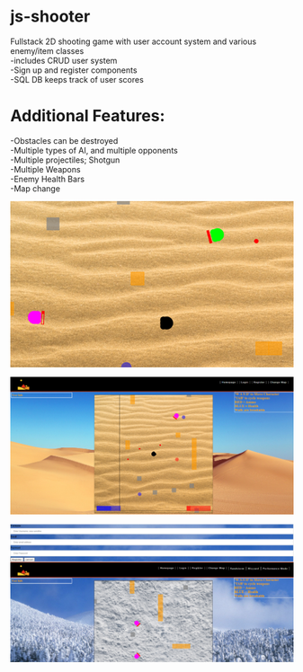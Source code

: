 # js-shooter
Fullstack 2D shooting game with user account system and various enemy/item classes\
-includes CRUD user system \
-Sign up and register components\
-SQL DB keeps track of user scores 

# Additional Features: 

  -Obstacles can be destroyed \
  -Multiple types of AI, and multiple opponents \
  -Multiple projectiles; Shotgun  \
  -Multiple Weapons\
  -Enemy Health Bars  \
  -Map change 


![Screenshot](card.png)

![Screenshot](ss1.png)

![Screenshot](ss2.png)




